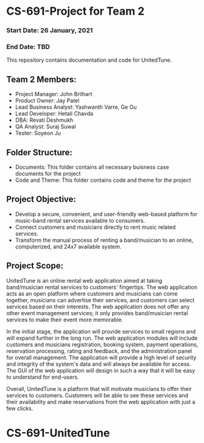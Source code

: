 # CS-691-Project for Team 2
### Start Date: 26 January, 2021
### End Date: TBD
This repository contains documentation and code for UnitedTune.

## Team 2 Members: 
- Project Manager: John Brilhart
- Product Owner: Jay Patel
- Lead Business Analyst: Yashwanth Varre, Ge Ou
- Lead Developer: Hetali Chavda
- DBA: Revati Deshmukh
- QA Analyst: Suraj Suwal
- Tester: Soyeon Ju 

## Folder Structure:
- Documents: This folder contains all necessary buisness case documents for the project
- Code and Theme: This folder contains code and theme for the project

## Project Objective:
- Develop a secure, convenient, and user-friendly web-based platform for music-band rental services available to consumers.
- Connect customers and musicians directly to rent music related services.
- Transform the manual process of renting a band/musician to an online, computerized, and 24x7 available system.

## Project Scope:
UnitedTune is an online rental web application aimed at taking band/musician rental services to customers' fingertips. The web application acts as an open platform where customers and musicians can come together, musicians can advertise their services, and customers can select services based on their interests. The web application does not offer any other event management services; it only provides band/musician rental services to make their event more memorable.  

In the initial stage, the application will provide services to small regions and will expand further in the long run. The web application modules will include customers and musicians registration, booking system,  payment operations, reservation processing, rating and feedback, and the administration panel for overall management. The application will provide a high level of security and integrity of the system's data and will always be available for access. The GUI of the web application will design in such a way that it will be easy to understand for end-users. 

Overall, UnitedTune is a platform that will motivate musicians to offer their services to customers. Customers will be able to see these services and their availability and make reservations from the web application with just a few clicks.
# CS-691-UnitedTune

